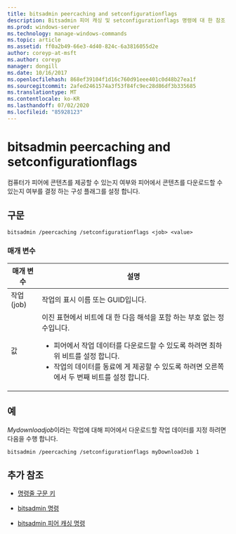 ```yaml
---
title: bitsadmin peercaching and setconfigurationflags
description: Bitsadmin 피어 캐싱 및 setconfigurationflags 명령에 대 한 참조 문서는 컴퓨터에서 피어에 콘텐츠를 제공할 수 있는지 여부를 결정 하는 구성 플래그를 설정 하 고, 피어에서 콘텐츠를 다운로드할 수 있는지 여부를 결정 하는 구성 플래그를 설정
ms.prod: windows-server
ms.technology: manage-windows-commands
ms.topic: article
ms.assetid: ff0a2b49-66e3-4d40-824c-6a3816055d2e
author: coreyp-at-msft
ms.author: coreyp
manager: dongill
ms.date: 10/16/2017
ms.openlocfilehash: 868ef39104f1d16c760d91eee401c0d48b27ea1f
ms.sourcegitcommit: 2afed2461574a3f53f84fc9ec28d86df3b335685
ms.translationtype: MT
ms.contentlocale: ko-KR
ms.lasthandoff: 07/02/2020
ms.locfileid: "85928123"
---
```

# <a name="bitsadmin-peercaching-and-setconfigurationflags"></a>bitsadmin peercaching and setconfigurationflags

컴퓨터가 피어에 콘텐츠를 제공할 수 있는지 여부와 피어에서 콘텐츠를 다운로드할 수 있는지 여부를 결정 하는 구성 플래그를 설정 합니다.

## <a name="syntax"></a>구문

```
bitsadmin /peercaching /setconfigurationflags <job> <value>
```

### <a name="parameters"></a>매개 변수

| 매개 변수 | 설명 |
| -------------- | -------------- |
| 작업(job) | 작업의 표시 이름 또는 GUID입니다. |
| 값 | 이진 표현에서 비트에 대 한 다음 해석을 포함 하는 부호 없는 정수입니다.<ul><li>피어에서 작업 데이터를 다운로드할 수 있도록 하려면 최하위 비트를 설정 합니다.</li><li>작업의 데이터를 동료에 게 제공할 수 있도록 하려면 오른쪽에서 두 번째 비트를 설정 합니다.</li></ul>|

## <a name="examples"></a>예

*Mydownloadjob*이라는 작업에 대해 피어에서 다운로드할 작업 데이터를 지정 하려면 다음을 수행 합니다.

```
bitsadmin /peercaching /setconfigurationflags myDownloadJob 1
```

## <a name="additional-references"></a>추가 참조

- [명령줄 구문 키](command-line-syntax-key.md)

- [bitsadmin 명령](bitsadmin.md)

- [bitsadmin 피어 캐싱 명령](bitsadmin-peercaching.md)
